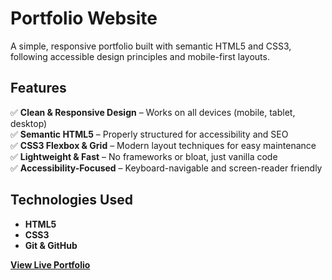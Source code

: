 # Portfolio Website  

A simple, responsive portfolio built with semantic HTML5 and CSS3, following accessible design principles and mobile-first layouts.  

## Features  
✅ **Clean & Responsive Design** – Works on all devices (mobile, tablet, desktop)  
✅ **Semantic HTML5** – Properly structured for accessibility and SEO  
✅ **CSS3 Flexbox & Grid** – Modern layout techniques for easy maintenance  
✅ **Lightweight & Fast** – No frameworks or bloat, just vanilla code  
✅ **Accessibility-Focused** – Keyboard-navigable and screen-reader friendly  

## Technologies Used  
- **HTML5** 
- **CSS3** 
- **Git & GitHub**

**[View Live Portfolio](https://vee-kodes.github.io/portfolio-website/)**  